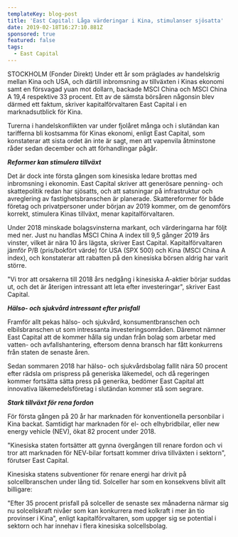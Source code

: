 ```yaml
---
templateKey: blog-post
title: 'East Capital: Låga värderingar i Kina, stimulanser sjösatta'
date: 2019-02-18T16:27:10.881Z
sponsored: true
featured: false
tags:
  - East Capital
---
```

STOCKHOLM (Fonder Direkt) Under ett år som präglades av handelskrig mellan Kina och USA, och därtill inbromsning av tillväxten i Kinas ekonomi samt en försvagad yuan mot dollarn, backade MSCI China och MSCI China A 19,4 respektive 33 procent. Ett av de sämsta börsåren någonsin blev därmed ett faktum, skriver kapitalförvaltaren East Capital i en marknadsutblick för Kina.

Turerna i handelskonflikten var under fjolåret många och i slutändan kan tarifferna bli kostsamma för Kinas ekonomi, enligt East Capital, som konstaterar att sista ordet än inte är sagt, men att vapenvila åtminstone råder sedan december och att förhandlingar pågår.

**_Reformer kan stimulera tillväxt_**

Det är dock inte första gången som kinesiska ledare brottas med inbromsning i ekonomin. East Capital skriver att generösare penning- och skattepolitik redan har sjösatts, och att satsningar på infrastruktur och avreglering av fastighetsbranschen är planerade. Skattereformer för både företag och privatpersoner under början av 2019 kommer, om de genomförs korrekt, stimulera Kinas tillväxt, menar kapitalförvaltaren.

Under 2018 minskade bolagsvinsterna markant, och värderingarna har följt med ner. Just nu handlas MSCI China A index till 9,5 gånger 2019 års vinster, vilket är nära 10 års lägsta, skriver East Capital. Kapitalförvaltaren jämför P/B (pris/bokfört värde) för USA (SPX 500) och Kina (MSCI China A index), och konstaterar att rabatten på den kinesiska börsen aldrig har varit större.

"Vi tror att orsakerna till 2018 års nedgång i kinesiska A-aktier börjar suddas ut, och det är återigen intressant att leta efter investeringar", skriver East Capital.

**_Hälso- och sjukvård intressant efter prisfall_**

Framför allt pekas hälso- och sjukvård, konsumentbranschen och elbilsbranschen ut som intressanta investeringsområden. Däremot nämner East Capital att de kommer hålla sig undan från bolag som arbetar med vatten- och avfallshantering, eftersom denna bransch har fått konkurrens från staten de senaste åren.

Sedan sommaren 2018 har hälso- och sjukvårdsbolag fallit nära 50 procent efter rädsla om prispress på generiska läkemedel, och då regeringen kommer fortsätta sätta press på generika, bedömer East Capital att innovativa läkemedelsföretag i slutändan kommer stå som segrare.

**_Stark tillväxt för rena fordon_**

För första gången på 20 år har marknaden för konventionella personbilar i Kina backat. Samtidigt har marknaden för el- och elhybridbilar, eller new energy vehicle (NEV), ökat 82 procent under 2018.

"Kinesiska staten fortsätter att gynna övergången till renare fordon och vi tror att marknaden för NEV-bilar fortsatt kommer driva tillväxten i sektorn", förutser East Capital.

Kinesiska statens subventioner för renare energi har drivit på solcellbranschen under lång tid. Solceller har som en konsekvens blivit allt billigare:

"Efter 35 procent prisfall på solceller de senaste sex månaderna närmar sig nu solcellskraft nivåer som kan konkurrera med kolkraft i mer än tio provinser i Kina", enligt kapitalförvaltaren, som uppger sig se potential i sektorn och har innehav i flera kinesiska solcellsbolag.
